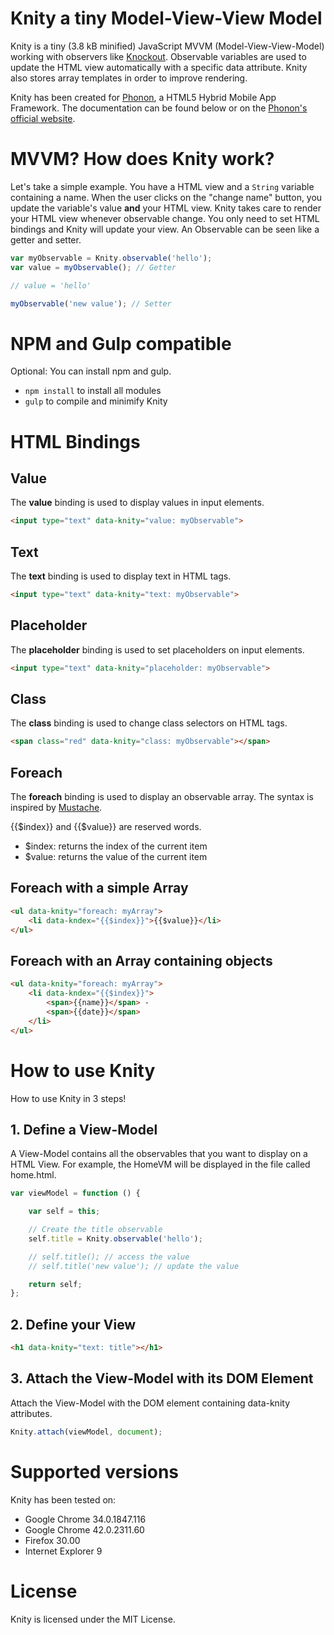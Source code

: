 # Knity a tiny Model-View-View Model

Knity is a tiny (3.8 kB minified) JavaScript MVVM (Model-View-View-Model) working with observers like [Knockout](http://knockoutjs.com/). Observable variables are used to update the HTML view automatically with a specific data attribute. Knity also stores array templates in order to improve rendering.

Knity has been created for [Phonon](http://phonon.quarkdev.com), a HTML5 Hybrid Mobile App Framework. The documentation can be found below or on the [Phonon's official website](http://phonon.quarkdev.com/docs/Knity).

# MVVM? How does Knity work?

Let's take a simple example. You have a HTML view and a `String` variable containing a name.
When the user clicks on the "change name" button, you update the variable's value **and** your HTML view.
Knity takes care to render your HTML view whenever observable change. You only need to set HTML bindings and Knity will update your view. An Observable can be seen like a getter and setter.

```javascript
var myObservable = Knity.observable('hello');
var value = myObservable(); // Getter

// value = 'hello'

myObservable('new value'); // Setter
```

# NPM and Gulp compatible

Optional: You can install npm and gulp.

* `npm install` to install all modules
* `gulp` to compile and minimify Knity

# HTML Bindings

## Value

The **value** binding is used to display values in input elements.

```html
<input type="text" data-knity="value: myObservable">
```

## Text

The **text** binding is used to display text in HTML tags.

```html
<input type="text" data-knity="text: myObservable">
```

## Placeholder

The **placeholder** binding is used to set placeholders on input elements.

```html
<input type="text" data-knity="placeholder: myObservable">
```

## Class

The **class** binding is used to change class selectors on HTML tags.

```html
<span class="red" data-knity="class: myObservable"></span>
```

## Foreach

The **foreach** binding is used to display an observable array.
The syntax is inspired by [Mustache](https://mustache.github.io/).

{{$index}} and {{$value}} are reserved words.

* $index: returns the index of the current item
* $value: returns the value of the current item

## Foreach with a simple Array

```html
<ul data-knity="foreach: myArray">
	<li data-kndex="{{$index}}">{{$value}}</li>
</ul>
```

## Foreach with an Array containing objects

```html
<ul data-knity="foreach: myArray">
	<li data-kndex="{{$index}}">
		<span>{{name}}</span> - 
		<span>{{date}}</span>
	</li>
</ul>
```

# How to use Knity

How to use Knity in 3 steps!

## 1. Define a View-Model

A View-Model contains all the observables that you want to display on a HTML View.
For example, the HomeVM will be displayed in the file called home.html.

```javascript
var viewModel = function () {

	var self = this;

	// Create the title observable
	self.title = Knity.observable('hello');

	// self.title(); // access the value
	// self.title('new value'); // update the value

	return self;
};
```

## 2. Define your View

```html
<h1 data-knity="text: title"></h1>
```

## 3. Attach the View-Model with its DOM Element

Attach the View-Model with the DOM element containing data-knity attributes.

```javascript
Knity.attach(viewModel, document);
```

# Supported versions

Knity has been tested on:

* Google Chrome 34.0.1847.116
* Google Chrome 42.0.2311.60
* Firefox 30.00
* Internet Explorer 9


# License

Knity is licensed under the MIT License.
